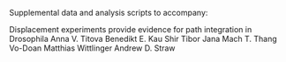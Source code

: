 Supplemental data and analysis scripts to accompany:

Displacement experiments provide evidence for path integration in Drosophila
Anna V. Titova
Benedikt E. Kau
Shir Tibor
Jana Mach
T. Thang Vo-Doan
Matthias Wittlinger
Andrew D. Straw
